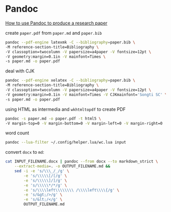 # Pandoc

[How to use Pandoc to produce a research paper](https://opensource.com/article/18/9/pandoc-research-paper)

create `paper.pdf` from `paper.md` and `paper.bib`

```sh
pandoc --pdf-engine latexmk -C --bibliography=paper.bib \
-M reference-section-title=Bibliography \
-V classoption=twocolumn -V papersize=a4paper -V fontsize=12pt \
-V geometry:margin=0.1in -V mainfont=Times \
-s paper.md -o paper.pdf
```

deal with CJK

```sh
pandoc --pdf-engine xelatex -C --bibliography=paper.bib \
-M reference-section-title=Bibliography \
-V classoption=twocolumn -V papersize=a4paper -V fontsize=12pt \
-V geometry:margin=0.1in -V mainfont=Times -V CJKmainfont='Songti SC' \
-s paper.md -o paper.pdf
```

using HTML as intermedia and `wkhtmltopdf` to create PDF

```sh
pandoc -s paper.md -o paper.pdf -t html5 \
-V margin-top=0 -V margin-bottom=0 -V margin-left=0 -V margin-right=0
```

word count

```sh
pandoc --lua-filter ~/.config/helper.lua/wc.lua input
```

convert `docx` to `md`:

```sh
cat INPUT_FILENAME.docx | pandoc --from docx --to markdown_strict \
    --extract-media=. -o OUTPUT_FILENAME.md &&
    sed -i -e 's/\\\_/_/g' \
        -e 's/\\\\\[/[/g' \
        -e 's/\\\\\]/]/g' \
        -e 's/\\\\\*/*/g' \
        -e 's/\\\\left\\\\\\\\ /\\\\left\\\\{/g' \
        -e 's/&gt;/>/g' \
        -e 's/&lt;/</g' \
        OUTPUT_FILENAME.md
```
